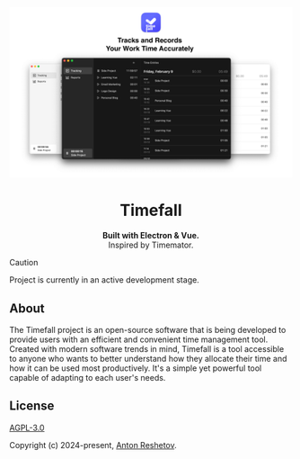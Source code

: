 <p align="center">
  <img src="./preview.png">
</p>

<h1 align="center">Timefall</h1>

<p align="center">
  <strong>Built with Electron & Vue.</strong>
  <br>
  Inspired by Timemator.
</p>

> [!CAUTION]
> Project is currently in an active development stage.

## About

The Timefall project is an open-source software that is being developed to provide users with an efficient and convenient time management tool. Created with modern software trends in mind, Timefall is a tool accessible to anyone who wants to better understand how they allocate their time and how it can be used most productively. It's a simple yet powerful tool capable of adapting to each user's needs.

## License

[AGPL-3.0](https://github.com/antonreshetov/timefall/blob/master/LICENSE)

Copyright (c) 2024-present, [Anton Reshetov](https://github.com/antonreshetov).